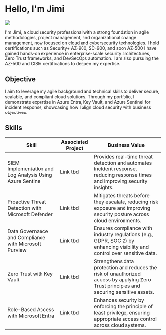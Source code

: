 # Hello, I'm Jimi
<a href="https://www.linkedin.com/in/jimi-ige"><img src="https://img.shields.io/badge/-LinkedIn-0072b1?&style=for-the-badge&logo=linkedin&logoColor=white" /></a>

I'm Jimi, a cloud security professional with a strong foundation in agile methodologies, project management, and organizational change management, now focused on cloud and cybersecurity technologies. I hold certifications such as Security+ AZ-900, SC-900, and soon AZ-500 I have gained hands-on experience in enterprise-scale security architectures, Zero Trust frameworks, and DevSecOps automation. I am also pursuing the AZ-500 and CISM certifications to deepen my expertise.

## Objective
I aim to leverage my agile background and technical skills to deliver secure, scalable, and compliant cloud solutions. Through my portfolio, I demonstrate expertise in Azure Entra, Key Vault, and Azure Sentinel for incident response, showcasing how I align cloud security with business objectives.

## Skills
| **Skill**                                         | **Associated Project**         | **Business Value**                        |
|---------------------------------------------------|--------------------------------|-------------------------------------------|
| SIEM Implementation and Log Analysis Using Azure Sentinel | Link tbd                       | Provides real-time threat detection and automates incident response, reducing response times and improving security insights. |
| Proactive Threat Detection with Microsoft Defender | Link tbd                       | Mitigates threats before they escalate, reducing risk exposure and improving security posture across cloud environments. |
| Data Governance and Compliance with Microsoft Purview        | Link tbd                       | Ensures compliance with industry regulations (e.g., GDPR, SOC 2) by enhancing visibility and control over sensitive data. |
| Zero Trust with Key Vault                         | Link tbd                       | Strengthens data protection and reduces the risk of unauthorized access by applying Zero Trust principles and securing sensitive assets. |
| Role-Based Access with Microsoft Entra            | Link tbd                       | Enhances security by enforcing the principle of least privilege, ensuring appropriate access control across cloud systems. |
